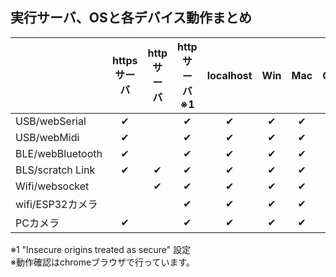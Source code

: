 ## 実行サーバ、OSと各デバイス動作まとめ

| |httpsサーバ|httpサーバ|httpサーバ ※1|localhost|Win|Mac|ChromeOS|android|iPad|
|---|:-:|:-:|:-:|:-:|:-:|:-:|:-:|:-:|:-:|
|USB/webSerial|✔| |✔|✔|✔|✔|✔| | |
|USB/webMidi|✔| |✔|✔|✔|✔| |✔|scrub|
|BLE/webBluetooth|✔| |✔|✔|✔|✔|✔|✔| |
|BLS/scratch Link|✔|✔|✔|✔|✔|✔| | |scrub|
|Wifi/websocket| |✔|✔|✔|✔|✔|✔|✔|✔|
|wifi/ESP32カメラ| | |✔|✔|✔|✔|✔|✔|？|
|PCカメラ|✔| |✔|✔|✔|✔|✔|✔|✔|

※1 "Insecure origins treated as secure" 設定  
※動作確認はchromeブラウザで行っています。
